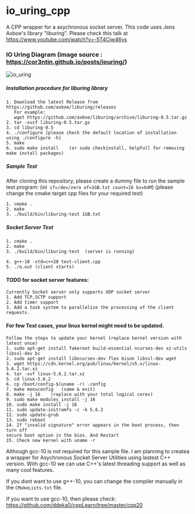 # io_uring_cpp
A CPP wrapper for a asychronous socket server. This code uses Jens Axboe's library "liburing".
Please check this talk at https://www.youtube.com/watch?v=-5T4Cjw46ys

### IO Uring Diagram (image source : https://cor3ntin.github.io/posts/iouring/)
![io_uring](https://cor3ntin.github.io/posts/iouring/uring.svg)

##### Installation procedure for liburing library

    1. Download the latest Release from https://github.com/axboe/liburing/releases
       For example:
       wget https://github.com/axboe/liburing/archive/liburing-0.5.tar.gz
    2. tar -xvzf liburing-0.5.tar.gz
    3. cd liburing-0.5
    4. ./configure [please check the default location of installation using ./configure -h]
    5. make
    6. sudo make install    (or sudo checkinstall, helpfull for removing make install packages)

##### Sample Test

After cloning this repository, please create a dummy file to run the sample test program:
(`dd if=/dev/zero of=1GB.txt count=16 bs=64M`)
(please change the cmake target cpp files for your required test)
    
    1. cmake .
    2. make
    3. ./build/bin/liburing-test 1GB.txt
    
##### Socket Server Test
    1. cmake .
    2. make
    3. ./build/bin/liburing-test  (server is running)
    
    4. g++-10 -std=c++20 test-client.cpp
    5. ./a.out (client starts)
    
#### TODO for socket server features:
    Currently Socket server only supports UDP socket server
    1. Add TCP,SCTP support
    2. Add timer support
    3. Add a task system to parallelize the processing of the client requests.

#### For few Test cases, your linux kernel might need to be updated.
    Follow the steps to update your kernel (replace kernel version with latest once)
    1. sudo apt-get install fakeroot build-essential ncurses-dev xz-utils libssl-dev bc
    2. sudo apt-get install libncurses-dev flex bison libssl-dev wget
    3. wget https://cdn.kernel.org/pub/linux/kernel/v5.x/linux-5.6.2.tar.xz
    4. tar -xvf linux-5.6.2.tar.xz
    5. cd linux-5.6.2
    6. cp /boot/config-$(uname -r) .config
    7. make menuconfig   (same & exit)
    8. make -j 16    (replace with your total logical cores)
    9. sudo make modules_install -j 16
    10. sudo make install -j 16
    11. sudo update-initramfs -c -k 5.6.2
    12. sudo update-grub
    13. sudo reboot
    14. If "invalid signature" error appears in the boot process, then turn off
    secure boot option in the bios. And Restart
    15. Check new kernel with uname -r

Although gcc-10 is not required for this sample file. I am planning to createa a wrapper for Asychronous Socket Server Utilities using lastest C++ version. With gcc-10 we can use C++'s latest threading support as well as many cool features.

If you dont want to use g++-10, you can change the compiler manually in the `CMakeLists.txt` file.

If you want to use gcc-10, then please check:
https://github.com/ddeka0/cppLearn/tree/master/cpp20
